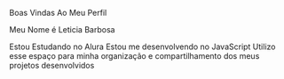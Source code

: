 Boas Vindas Ao Meu Perfil

Meu Nome é Leticia Barbosa

Estou Estudando no Alura
Estou me desenvolvendo no JavaScript
Utilizo esse espaço para minha organização e compartilhamento dos meus projetos desenvolvidos
